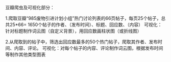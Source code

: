豆瓣爬虫及可视化部分：

1.爬取豆瓣“985废物引进计划小组”热门讨论列表的66页帖子，每页25个帖子，总共25*66= 1650个帖子的作者、（发布时间）、标题、回应数、（内容）
  可视化：针对标题制作词云图（自定义背景），用回应数画柱状图（或折线图）

2.从爬取到的帖子中，筛选出回应数最多的50个热门帖子，爬取其作者、发布时间、内容、评论。
  可视化：对每个帖子的内容、评论制作词云图，根据发布时间等制作其他类型图表
